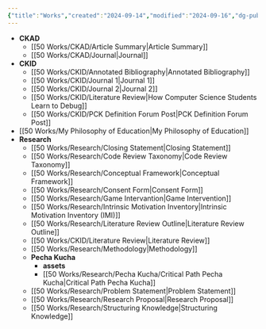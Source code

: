 ```yaml
---
{"title":"Works","created":"2024-09-14","modified":"2024-09-16","dg-publish":true,"dg-permalink":"works","permalink":"/works/","dgPassFrontmatter":true,"updated":"2024-09-16"}
---
```





- **CKAD**
	- [[50 Works/CKAD/Article Summary\|Article Summary]]
	- [[50 Works/CKAD/Journal\|Journal]]
- **CKID**
	- [[50 Works/CKID/Annotated Bibliography\|Annotated Bibliography]]
	- [[50 Works/CKID/Journal 1\|Journal 1]]
	- [[50 Works/CKID/Journal 2\|Journal 2]]
	- [[50 Works/CKID/Literature Review\|How Computer Science Students Learn to Debug]]
	- [[50 Works/CKID/PCK Definition Forum Post\|PCK Definition Forum Post]]
- [[50 Works/My Philosophy of Education\|My Philosophy of Education]]
- **Research**
	- [[50 Works/Research/Closing Statement\|Closing Statement]]
	- [[50 Works/Research/Code Review Taxonomy\|Code Review Taxonomy]]
	- [[50 Works/Research/Conceptual Framework\|Conceptual Framework]]
	- [[50 Works/Research/Consent Form\|Consent Form]]
	- [[50 Works/Research/Game Intervantion\|Game Intervention]]
	- [[50 Works/Research/Intrinsic Motivation Inventory\|Intrinsic Motivation Inventory (IMI)]]
	- [[50 Works/Research/Literature Review Outline\|Literature Review Outline]]
	- [[50 Works/CKID/Literature Review\|Literature Review]]
	- [[50 Works/Research/Methodology\|Methodology]]
	- **Pecha Kucha**
		- **assets**
		- [[50 Works/Research/Pecha Kucha/Critical Path Pecha Kucha\|Critical Path Pecha Kucha]]
	- [[50 Works/Research/Problem Statement\|Problem Statement]]
	- [[50 Works/Research/Research Proposal\|Research Proposal]]
	- [[50 Works/Research/Structuring Knowledge\|Structuring Knowledge]]


